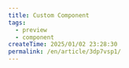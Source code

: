 ```yaml
---
title: Custom Component
tags:
  - preview
  - component
createTime: 2025/01/02 23:28:30
permalink: /en/article/3dp7vsp1/
---
```


<CustomComponent />
